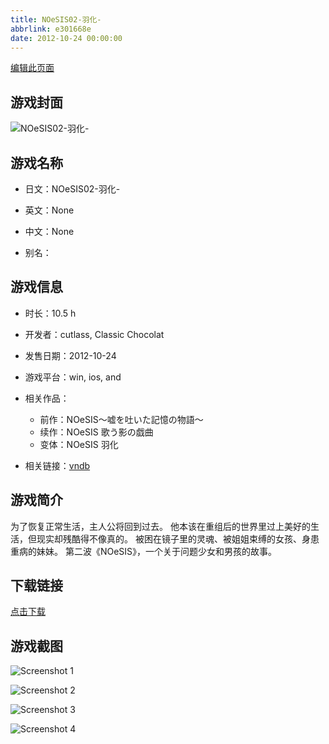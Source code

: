 ```yaml
---
title: NOeSIS02-羽化-
abbrlink: e301668e
date: 2012-10-24 00:00:00
---
```

[编辑此页面](https://github.com/ACG-3/ADV3-source/blob/main/source/_posts/games/NOeSIS02-%E7%BE%BD%E5%8C%96-.md)

## 游戏封面

![NOeSIS02-羽化-](https://pan.timero.xyz/d/onedrive/img_lib_001/NOeSIS02-%E7%BE%BD%E5%8C%96-_cover.avif)


## 游戏名称

- 日文：NOeSIS02-羽化-
- 英文：None
- 中文：None

- 别名：


## 游戏信息

- 时长：10.5 h
- 开发者：cutlass, Classic Chocolat
- 发售日期：2012-10-24
- 游戏平台：win, ios, and
- 相关作品：
   - 前作：NOeSIS～嘘を吐いた記憶の物語～
   - 续作：NOeSIS 歌う影の戯曲
   - 变体：NOeSIS 羽化

- 相关链接：[vndb](https://vndb.org/v11858)


## 游戏简介

为了恢复正常生活，主人公将回到过去。
他本该在重组后的世界里过上美好的生活，但现实却残酷得不像真的。
被困在镜子里的灵魂、被姐姐束缚的女孩、身患重病的妹妹。
第二波《NOeSIS》，一个关于问题少女和男孩的故事。




## 下载链接

[点击下载](https://pan.timero.xyz/onedrive/adv_lib_001/NOeSIS02-%E7%BE%BD%E5%8C%96-)


## 游戏截图


![Screenshot 1](https://pan.timero.xyz/d/onedrive/img_lib_001/NOeSIS02-%E7%BE%BD%E5%8C%96-_Screenshot_1.avif)

![Screenshot 2](https://pan.timero.xyz/d/onedrive/img_lib_001/NOeSIS02-%E7%BE%BD%E5%8C%96-_Screenshot_2.avif)

![Screenshot 3](https://pan.timero.xyz/d/onedrive/img_lib_001/NOeSIS02-%E7%BE%BD%E5%8C%96-_Screenshot_3.avif)

![Screenshot 4](https://pan.timero.xyz/d/onedrive/img_lib_001/NOeSIS02-%E7%BE%BD%E5%8C%96-_Screenshot_4.avif)

